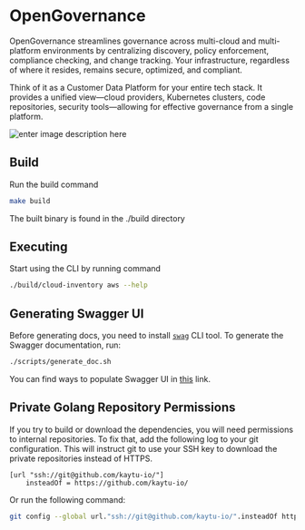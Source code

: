 # OpenGovernance

OpenGovernance streamlines governance across multi-cloud and multi-platform environments by centralizing discovery, policy enforcement, compliance checking, and change tracking. Your infrastructure, regardless of where it resides, remains secure, optimized, and compliant.

Think of it as a Customer Data Platform for your entire tech stack. It provides a unified view—cloud providers, Kubernetes clusters, code repositories, security tools—allowing for effective governance from a single platform.

![enter image description here](https://docs.opengovernance.io/~gitbook/image?url=https://content.gitbook.com/content/flsJtdaedb8TrA13g8H6/blobs/flOcrYsPU0eBrF73O6tN/Screenshot%2520by%2520Dropbox%2520Capture.png&width=768&dpr=4&quality=100&sign=424ffc86&sv=1)

## Build

Run the build command

```bash
make build
```

The built binary is found in the ./build directory

## Executing

Start using the CLI by running command

```bash
./build/cloud-inventory aws --help
```

## Generating Swagger UI

Before generating docs, you need to install [`swag`](https://github.com/swaggo/echo-swagger#start-using-it) CLI tool.
To generate the Swagger documentation, run:

```bash
./scripts/generate_doc.sh
```

You can find ways to populate Swagger UI in [this](https://github.com/swaggo/swag#general-api-info) link.

## Private Golang Repository Permissions

If you try to build or download the dependencies, you will need permissions to internal repositories. To fix that, add the following log to your git configuration. This will instruct git to use your SSH key to download the private repositories instead of HTTPS.

```ssh
[url "ssh://git@github.com/kaytu-io/"]
    insteadOf = https://github.com/kaytu-io/
```

Or run the following command:

```bash
git config --global url."ssh://git@github.com/kaytu-io/".insteadOf https://github.com/kaytu-io/
```
